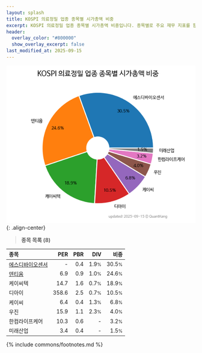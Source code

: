 ```yaml
---
layout: splash
title: KOSPI 의료정밀 업종 종목별 시가총액 비중
excerpt: KOSPI 의료정밀 업종 종목별 시가총액 비중입니다. 종목별로 주요 재무 지표를 함께 표시합니다.
header:
  overlay_color: "#800000"
  show_overlay_excerpt: false
last_modified_at: 2025-09-15
---
```



![KOSPI 의료정밀 업종 종목별 시가총액 비중](/stats/sector/images/kospi_업종_의료정밀_종목.png){: .align-center}


> **종목 목록 (8)**<a id="list"></a>

| **종목** | **PER** | **PBR** | **DIV** | **비중** |
| :------- | ------: | ------: | ------: | -------: |
| [에스디바이오센서](/137310/) | - | 0.4 | 1.9<small>%</small> | 30.5<small>%</small> |
| [덴티움](/145720/) | 6.9 | 0.9 | 1.0<small>%</small> | 24.6<small>%</small> |
| 케이씨텍 | 14.7 | 1.6 | 0.7<small>%</small> | 18.9<small>%</small> |
| 디아이 | 358.6 | 2.5 | 0.7<small>%</small> | 10.5<small>%</small> |
| 케이씨 | 6.4 | 0.4 | 1.3<small>%</small> | 6.8<small>%</small> |
| 우진 | 15.9 | 1.1 | 2.3<small>%</small> | 4.0<small>%</small> |
| 한컴라이프케어 | 10.3 | 0.6 | - | 3.2<small>%</small> |
| 미래산업 | 3.4 | 0.4 | - | 1.5<small>%</small> |

{% include commons/footnotes.md %}